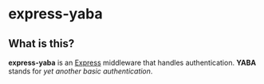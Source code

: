 # express-yaba

## What is this?
**express-yaba** is an [Express](https://expressjs.com) middleware that handles authentication. **YABA** stands for *yet another basic authentication*.